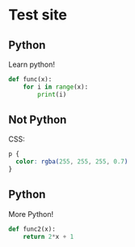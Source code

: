 # Test site

## Python

Learn python!
```python
def func(x):
    for i in range(x):
        print(i)
```

## Not Python

CSS:

```css
p {
  color: rgba(255, 255, 255, 0.7)
}
```

## Python

More Python!
```python
def func2(x):
    return 2*x + 1
```
